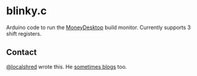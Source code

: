 # blinky.c

Arduino code to run the [MoneyDesktop](http://www.moneydesktop.com) build monitor. Currently supports 3 shift registers.

## Contact

[@localshred](http://twitter.com/localshred) wrote this. He [sometimes blogs](http://www.rand9.com) too.
